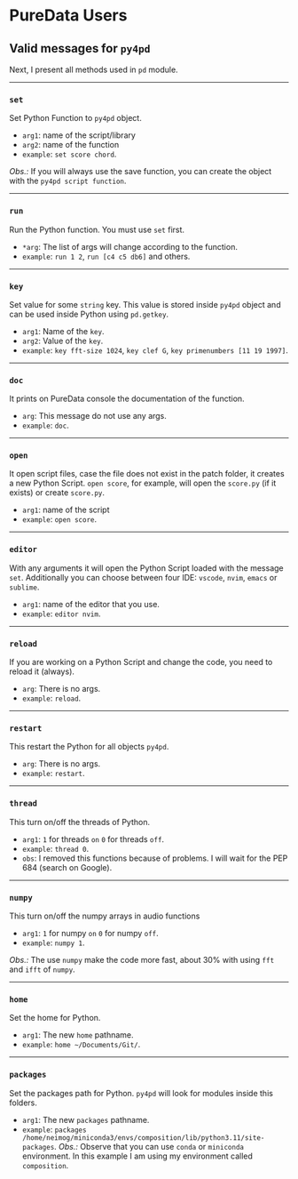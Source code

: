 # PureData Users


## Valid messages for `py4pd`

Next, I present all methods used in `pd` module. 

-------------------------------------- 
### `set` 

Set Python Function to `py4pd` object.

* `arg1`: name of the script/library
* `arg2`: name of the function
* `example`: `set score chord`.

_Obs.:_ If you will always use the save function, you can create the object with the `py4pd script function`. 

-------------------------------------- 
### `run` 

Run the Python function. You must use `set` first.

* `*arg`: The list of args will change according to the function.
* `example`: `run 1 2`, `run [c4 c5 db6]` and others.

-------------------------------------- 
### `key` 

Set value for some `string` key. This value is stored inside `py4pd` object and can be used inside Python using `pd.getkey`.

* `arg1`: Name of the `key`.
* `arg2`: Value of the `key`.
* `example`: `key fft-size 1024`, `key clef G`, `key primenumbers [11 19 1997]`.

-------------------------------------- 
### `doc` 

It prints on PureData console the documentation of the function.

* `arg`: This message do not use any args.
* `example`: `doc`.

-------------------------------------- 
### `open` 

It open script files, case the file does not exist in the patch folder, it creates a new Python Script. `open score`, for example, will open the `score.py` (if it exists) or create `score.py`.

* `arg1`: name of the script
* `example`: `open score`.

-------------------------------------- 
### `editor` 

With any arguments it will open the Python Script loaded with the message `set`. Additionally you can choose between four IDE: `vscode`, `nvim`, `emacs` or `sublime`.

* `arg1`: name of the editor that you use.
* `example`: `editor nvim`.

-------------------------------------- 
### `reload` 

If you are working on a Python Script and change the code, you need to reload it (always).

* `arg`: There is no args. 
* `example`: `reload`.

-------------------------------------- 
### `restart` 

This restart the Python for all objects `py4pd`.

* `arg`: There is no args. 
* `example`: `restart`.

-------------------------------------- 
### `thread` 

This turn on/off the threads of Python.

* `arg1`: `1` for threads `on` `0` for threads `off`. 
* `example`: `thread 0`. 
* `obs`: I removed this functions because of problems. I will wait for the PEP 684 (search on Google).

-------------------------------------- 
### `numpy` 

This turn on/off the numpy arrays in audio functions

* `arg1`: `1` for numpy `on` `0` for numpy `off`. 
* `example`: `numpy 1`. 

_Obs.:_ The use `numpy` make the code more fast, about 30% with using `fft` and `ifft` of `numpy`. 

-------------------------------------- 
### `home` 

Set the home for Python. 

* `arg1`: The new `home` pathname.
* `example`: `home ~/Documents/Git/`. 

-------------------------------------- 
### `packages` 

Set the packages path for Python. `py4pd` will look for modules inside this folders.

* `arg1`: The new `packages` pathname.
* `example`: `packages /home/neimog/miniconda3/envs/composition/lib/python3.11/site-packages`. 
_Obs.:_ Observe that you can use `conda` or `miniconda` environment. In this example I am using my environment called `composition`.
